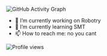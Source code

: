 ![GitHub Activity Graph](https://activity-graph.herokuapp.com/graph?username=AnnaJinK)  

- 🔭 I’m currently working on Robotry 
- 🌱 I’m currently learning SMT 
- 📫 How to reach me: no you cant 

![Profile views](https://gpvc.arturio.dev/AnnaJinK) 

